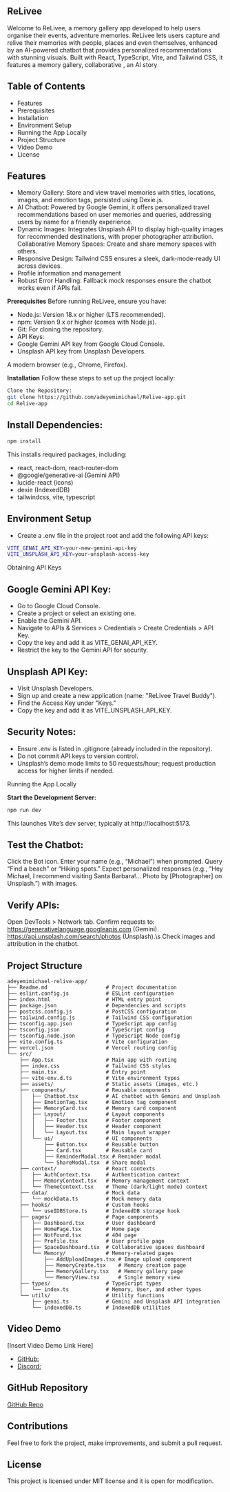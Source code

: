 ## **ReLivee**
Welcome to ReLivee, a memory gallery app developed to help users organise their events, adventure memories. ReLivee lets users capture and relive their memories with people, places and even themselves, enhanced by an AI-powered chatbot that provides personalized recommendations with stunning visuals. Built with React, TypeScript, Vite, and Tailwind CSS, it features a memory gallery, collaborative , an AI story 


## **Table of Contents**

- Features
- Prerequisites
- Installation
- Environment Setup
- Running the App Locally
- Project Structure
- Video Demo
- License

## **Features**

- Memory Gallery: Store and view travel memories with titles, locations, images, and emotion tags, persisted using Dexie.js.
- AI Chatbot: Powered by Google Gemini, it offers personalized travel recommendations based on user memories and queries, addressing users by name for a friendly experience.
- Dynamic Images: Integrates Unsplash API to display high-quality images for recommended destinations, with proper photographer attribution.
Collaborative Memory Spaces: Create and share memory spaces with others.
- Responsive Design: Tailwind CSS ensures a sleek, dark-mode-ready UI across devices.
- Profile information and management
- Robust Error Handling: Fallback mock responses ensure the chatbot works even if APIs fail.

**Prerequisites**
Before running ReLivee, ensure you have:

- Node.js: Version 18.x or higher (LTS recommended).
- npm: Version 9.x or higher (comes with Node.js).
- Git: For cloning the repository.
- API Keys:
- Google Gemini API key from Google Cloud Console.
- Unsplash API key from Unsplash Developers.


A modern browser (e.g., Chrome, Firefox).

**Installation**
Follow these steps to set up the project locally:
``` bash 
Clone the Repository:
git clone https://github.com/adeyemimichael/Relive-app.git
cd Relive-app
```

## **Install Dependencies:**
```bash
npm install
```

This installs required packages, including:
- react, react-dom, react-router-dom
- @google/generative-ai (Gemini API)
- lucide-react (icons)
- dexie (IndexedDB)
- tailwindcss, vite, typescript



## **Environment Setup**
- Create a .env file in the project root and add the following API keys:
```bash
VITE_GENAI_API_KEY=your-new-gemini-api-key
VITE_UNSPLASH_API_KEY=your-unsplash-access-key
```

Obtaining API Keys

## **Google Gemini API Key:**

- Go to Google Cloud Console.
- Create a project or select an existing one.
- Enable the Gemini API.
- Navigate to APIs & Services > Credentials > Create Credentials > API Key.
- Copy the key and add it as VITE_GENAI_API_KEY.
- Restrict the key to the Gemini API for security.


## **Unsplash API Key:**

- Visit Unsplash Developers.
- Sign up and create a new application (name: "ReLivee Travel Buddy").
- Find the Access Key under "Keys."
- Copy the key and add it as VITE_UNSPLASH_API_KEY.




## **Security Notes:**

- Ensure .env is listed in .gitignore (already included in the repository).
- Do not commit API keys to version control.
- Unsplash’s demo mode limits to 50 requests/hour; request production access for higher limits if needed.

Running the App Locally

**Start the Development Server:**
``` bash
npm run dev
```

This launches Vite’s dev server, typically at http://localhost:5173.

## **Test the Chatbot:**

Click the Bot icon.
Enter your name (e.g., “Michael”) when prompted.
Query “Find a beach” or “Hiking spots.”
Expect personalized responses (e.g., “Hey Michael, I recommend visiting Santa Barbara!... Photo by [Photographer] on Unsplash.”) with images.


 ## **Verify APIs:**

Open DevTools > Network tab.
Confirm requests to:
https://generativelanguage.googleapis.com (Gemini).
https://api.unsplash.com/search/photos (Unsplash).\s
Check images and attribution in the chatbot.



   ## **Project Structure**
```plaintext
adeyemimichael-relive-app/
├── Readme.md                   # Project documentation
├── eslint.config.js            # ESLint configuration
├── index.html                  # HTML entry point
├── package.json                # Dependencies and scripts
├── postcss.config.js           # PostCSS configuration
├── tailwind.config.js          # Tailwind CSS configuration
├── tsconfig.app.json           # TypeScript app config
├── tsconfig.json               # TypeScript config
├── tsconfig.node.json          # TypeScript Node config
├── vite.config.ts              # Vite configuration
├── vercel.json                 # Vercel routing config
└── src/
    ├── App.tsx                 # Main app with routing
    ├── index.css               # Tailwind CSS styles
    ├── main.tsx                # Entry point
    ├── vite-env.d.ts           # Vite environment types
    ├── assets/                 # Static assets (images, etc.)
    ├── components/             # Reusable components
    │   ├── Chatbot.tsx         # AI chatbot with Gemini and Unsplash
    │   ├── EmotionTag.tsx      # Emotion tag component
    │   ├── MemoryCard.tsx      # Memory card component
    │   ├── Layout/             # Layout components
    │   │   ├── Footer.tsx      # Footer component
    │   │   ├── Header.tsx      # Header component
    │   │   └── Layout.tsx      # Main layout wrapper
    │   └── ui/                 # UI components
    │       ├── Button.tsx      # Reusable button
    │       ├── Card.tsx        # Reusable card
    │       ├── ReminderModal.tsx # Reminder modal
    │       └── ShareModal.tsx  # Share modal
    ├── context/                # React contexts
    │   ├── AuthContext.tsx     # Authentication context
    │   ├── MemoryContext.tsx   # Memory management context
    │   └── ThemeContext.tsx    # Theme (dark/light mode) context
    ├── data/                   # Mock data
    │   └── mockData.ts         # Mock memory data
    ├── hooks/                  # Custom hooks
    │   └── useIDBStore.ts      # IndexedDB storage hook
    ├── pages/                  # Page components
    │   ├── Dashboard.tsx       # User dashboard
    │   ├── HomePage.tsx        # Home page
    │   ├── NotFound.tsx        # 404 page
    │   ├── Profile.tsx         # User profile page
    │   ├── SpaceDashboard.tsx  # Collaborative spaces dashboard
    │   └── Memory/             # Memory-related pages
    │       ├── AddUploadImages.tsx # Image upload component
    │       ├── MemoryCreate.tsx    # Memory creation page
    │       ├── MemoryGallery.tsx   # Memory gallery page
    │       └── MemoryView.tsx      # Single memory view
    ├── types/                  # TypeScript types
    │   └── index.ts            # Memory, User, and other types
    └── utils/                  # Utility functions
        ├── genai.ts            # Gemini and Unsplash API integration
        └── indexedDB.ts        # IndexedDB utilities
```

 ## **Video Demo**
[Insert Video Demo Link Here]

- [GitHub:](https://github.com/adeyemimichael)
- [Discord:](https://discord.com/users/adeyemi123)

## **GitHub Repository**  
[GitHub Repo](https://github.com/adeyemimichael/Relive-app)  

## **Contributions**  

Feel free to fork the project, make improvements, and submit a pull request. 

## **License**  
This project is licensed under MIT license and it is open for modification.
